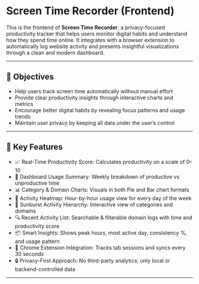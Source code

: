 # Screen Time Recorder (Frontend)

This is the frontend of **Screen Time Recorder**, a privacy-focused productivity tracker that helps users monitor digital habits and understand how they spend time online. It integrates with a browser extension to automatically log website activity and presents insightful visualizations through a clean and modern dashboard.


---
## 🎯 Objectives
- Help users track screen time automatically without manual effort
- Provide clear productivity insights through interactive charts and metrics
- Encourage better digital habits by revealing focus patterns and usage trends
- Maintain user privacy by keeping all data under the user’s control
---

## 🧠 Key Features
- 📈 Real-Time Productivity Score: Calculates productivity on a scale of 0–10
- 🧾 Dashboard Usage Summary: Weekly breakdown of productive vs unproductive time
- 📊 Category & Domain Charts: Visuals in both Pie and Bar chart formats
- 📅 Activity Heatmap: Hour-by-hour usage view for every day of the week
- 🧭 Sunburst Activity Hierarchy: Interactive view of categories and domains
- 🔍 Recent Activity List: Searchable & filterable domain logs with time and productivity score
- 📦 Smart Insights: Shows peak hours, most active day, consistency %, and usage pattern
- 🔄 Chrome Extension Integration: Tracks tab sessions and syncs every 30 seconds
- 🔒 Privacy-First Approach: No third-party analytics; only local or backend-controlled data

---
